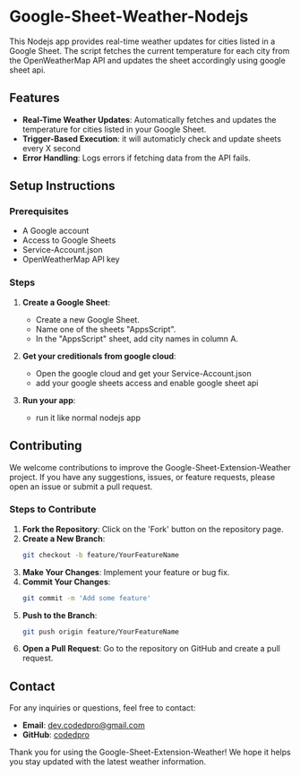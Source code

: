 # Google-Sheet-Weather-Nodejs

This Nodejs app provides real-time weather updates for cities listed in a Google Sheet. The script fetches the current temperature for each city from the OpenWeatherMap API and updates the sheet accordingly using google sheet api.

## Features

- **Real-Time Weather Updates**: Automatically fetches and updates the temperature for cities listed in your Google Sheet.
- **Trigger-Based Execution**: it will automaticly check and update sheets every X second
- **Error Handling**: Logs errors if fetching data from the API fails.

## Setup Instructions

### Prerequisites

- A Google account
- Access to Google Sheets
- Service-Account.json
- OpenWeatherMap API key

### Steps

1. **Create a Google Sheet**:
   - Create a new Google Sheet.
   - Name one of the sheets "AppsScript".
   - In the "AppsScript" sheet, add city names in column A.

2. **Get your creditionals from google cloud**:
   - Open the google cloud and get  your Service-Account.json
   - add your google sheets access and enable google sheet api

3. **Run your app**:
   - run it like normal nodejs app



## Contributing

We welcome contributions to improve the Google-Sheet-Extension-Weather project. If you have any suggestions, issues, or feature requests, please open an issue or submit a pull request.

### Steps to Contribute

1. **Fork the Repository**: Click on the 'Fork' button on the repository page.
2. **Create a New Branch**: 
   ```bash
   git checkout -b feature/YourFeatureName
   ```
3. **Make Your Changes**: Implement your feature or bug fix.
4. **Commit Your Changes**: 
   ```bash
   git commit -m 'Add some feature'
   ```
5. **Push to the Branch**: 
   ```bash
   git push origin feature/YourFeatureName
   ```
6. **Open a Pull Request**: Go to the repository on GitHub and create a pull request.

## Contact

For any inquiries or questions, feel free to contact:

- **Email**: dev.codedpro@gmail.com
- **GitHub**: [codedpro](https://github.com/codedpro)

Thank you for using the Google-Sheet-Extension-Weather! We hope it helps you stay updated with the latest weather information.

